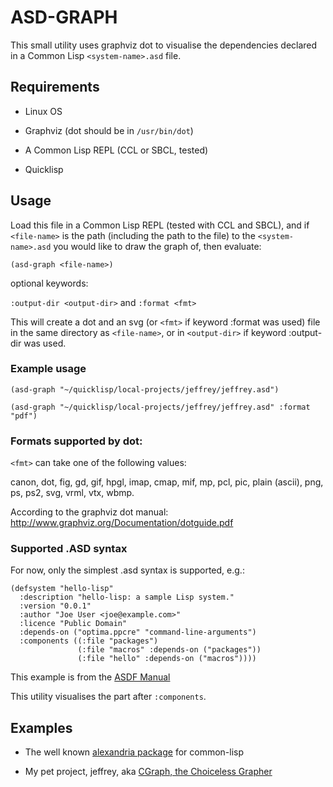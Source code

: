 
# ASD-GRAPH

This small utility uses graphviz dot to visualise the dependencies
declared in a Common Lisp `<system-name>.asd` file.

## Requirements

* Linux OS

* Graphviz (dot should be in `/usr/bin/dot`)

* A Common Lisp REPL (CCL or SBCL, tested)

* Quicklisp

## Usage

Load this file in a Common Lisp REPL (tested with CCL and SBCL), and if `<file-name>` is the path (including the path to the file) to the `<system-name>.asd` you would like to draw the graph of, then evaluate:

`(asd-graph <file-name>)`

optional keywords:

`:output-dir <output-dir>` and `:format <fmt>`

This will create a dot and an svg (or `<fmt>` if keyword :format was used) file in the same
directory as `<file-name>`, or in `<output-dir>` if keyword
:output-dir was used.

### Example usage

`(asd-graph "~/quicklisp/local-projects/jeffrey/jeffrey.asd")`

`(asd-graph "~/quicklisp/local-projects/jeffrey/jeffrey.asd" :format "pdf")`

### Formats supported by dot:

`<fmt>` can take one of the following values:

canon, dot, fig, gd, gif, hpgl, imap, cmap, mif, mp, pcl, pic,
plain (ascii), png, ps, ps2, svg, vrml, vtx, wbmp.

According to the graphviz dot manual: 
http://www.graphviz.org/Documentation/dotguide.pdf

### Supported .ASD syntax

For now, only the simplest <system-name>.asd syntax is supported,
e.g.:

```common-lisp
(defsystem "hello-lisp"
  :description "hello-lisp: a sample Lisp system."
  :version "0.0.1"
  :author "Joe User <joe@example.com>"
  :licence "Public Domain"
  :depends-on ("optima.ppcre" "command-line-arguments")
  :components ((:file "packages")
               (:file "macros" :depends-on ("packages"))
               (:file "hello" :depends-on ("macros"))))
```	       	      

This example is from the [ASDF Manual](https://common-lisp.net/project/asdf/asdf.html#The-defsystem-form)

This utility visualises the part after `:components`.

## Examples


* The well known [alexandria package](https://gitlab.common-lisp.net/alexandria/alexandria) for common-lisp

* My pet project, jeffrey, aka [CGraph, the Choiceless Grapher](https://github.com/ioannad/jeffrey)
